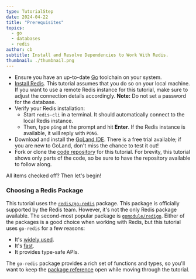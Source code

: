 ```yaml
---
type: TutorialStep
date: 2024-04-22
title: "Prerequisites"
topics:
  - go
  - databases
  - redis
author: cb
subtitle: Install and Resolve Dependencies to Work With Redis.
thumbnail: ./thumbnail.png
---
```


- Ensure you have an up-to-date [Go](https://go.dev/doc/install) toolchain on your system.
- [Install Redis](https://redis.io/docs/getting-started/installation/). This tutorial assumes that you do so on your local machine. If you want to use a remote Redis instance for this tutorial, make sure to adjust the connection details accordingly. **Note:** Do not set a password for the database.
- Verify your Redis installation:
  - Start `redis-cli` in a terminal. It should automatically connect to the local Redis instance.
  - Then, type `ping` at the prompt and hit **Enter**. If the Redis instance is available, it will reply with `PONG`.
- Download and install the [GoLand IDE](https://www.jetbrains.com/go/download). There is a free trial available; if you are new to GoLand, don't miss the chance to test it out!
- Fork or clone the [code repository](https://github.com/JetBrains/go-code-samples) for this tutorial. For brevity, this tutorial shows only parts of the code, so be sure to have the repository available to follow along.

All items checked off? Then let's begin!

### Choosing a Redis Package

This tutorial uses the [`redis/go-redis`](https://pkg.go.dev/github.com/redis/go-redis/v9) package. This package is officially supported by the Redis team. However, it's not the only Redis package available. The second-most popular package is [`gomodule/redigo`](https://pkg.go.dev/github.com/gomodule/redigo). Either of the packages is a good choice when working with Redis, but this tutorial uses `go-redis` for a few reasons:

- It's [widely used](https://en.wikipedia.org/wiki/Redis#Popularity).
- It's [fast](https://levelup.gitconnected.com/fastest-redis-client-library-for-go-7993f618f5ab).
- It provides type-safe APIs.

The `go-redis` package provides a rich set of functions and types, so you'll want to keep the [package reference](https://pkg.go.dev/github.com/redis/go-redis/v9) open while moving through the tutorial.
